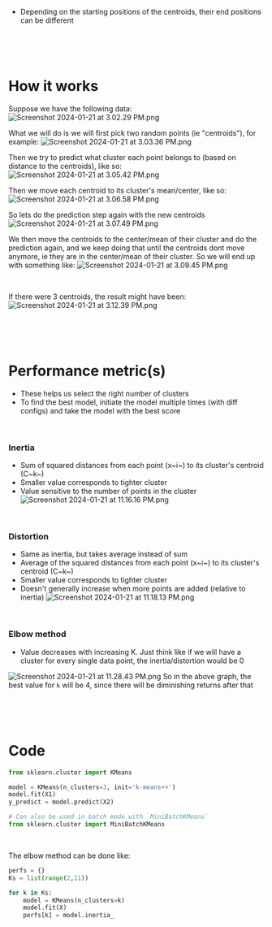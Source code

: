 - Depending on the starting positions of the centroids, their end positions can be different



<br><br><br>



# How it works

Suppose we have the following data:
![Screenshot 2024-01-21 at 3.02.29 PM.png](../../_resources/Screenshot%202024-01-21%20at%203.02.29%20PM.png)

What we will do is we will first pick two random points (ie "centroids"), for example:
![Screenshot 2024-01-21 at 3.03.36 PM.png](../../_resources/Screenshot%202024-01-21%20at%203.03.36%20PM.png)

Then we try to predict what cluster each point belongs to (based on distance to the centroids), like so:
![Screenshot 2024-01-21 at 3.05.42 PM.png](../../_resources/Screenshot%202024-01-21%20at%203.05.42%20PM.png)

Then we move each centroid to its cluster's mean/center, like so:
![Screenshot 2024-01-21 at 3.06.58 PM.png](../../_resources/Screenshot%202024-01-21%20at%203.06.58%20PM.png)

So lets do the prediction step again with the new centroids
![Screenshot 2024-01-21 at 3.07.49 PM.png](../../_resources/Screenshot%202024-01-21%20at%203.07.49%20PM.png)

We then move the centroids to the center/mean of their cluster and do the prediction again, and we keep doing that until the centroids dont move anymore, ie they are in the center/mean of their cluster. So we will end up with something like:
![Screenshot 2024-01-21 at 3.09.45 PM.png](../../_resources/Screenshot%202024-01-21%20at%203.09.45%20PM.png)

<br>

If there were 3 centroids, the result might have been:
![Screenshot 2024-01-21 at 3.12.39 PM.png](../../_resources/Screenshot%202024-01-21%20at%203.12.39%20PM.png)



<br><br><br>



# Performance metric(s)
- These helps us select the right number of clusters
- To find the best model, initiate the model multiple times (with diff configs) and take the model with the best score

<br>

### Inertia
- Sum of squared distances from each point (x~i~) to its cluster's centroid (C~k~)
- Smaller value corresponds to tighter cluster
- Value sensitive to the number of points in the cluster
![Screenshot 2024-01-21 at 11.16.16 PM.png](../../_resources/Screenshot%202024-01-21%20at%2011.16.16%20PM.png)

<br>

### Distortion
- Same as inertia, but takes average instead of sum
- Average of the squared distances from each point (x~i~) to its cluster's centroid (C~k~)
- Smaller value corresponds to tighter cluster
- Doesn't generally increase when more points are added (relative to inertia)
![Screenshot 2024-01-21 at 11.18.13 PM.png](../../_resources/Screenshot%202024-01-21%20at%2011.18.13%20PM.png)

<br>

### Elbow method
- Value decreases with increasing K. Just think like if we will have a cluster for every single data point, the inertia/distortion would be 0

![Screenshot 2024-01-21 at 11.28.43 PM.png](../../_resources/Screenshot%202024-01-21%20at%2011.28.43%20PM.png)
So in the above graph, the best value for `k` will be 4, since there will be diminishing returns after that



<br><br><br>



# Code

```python
from sklearn.cluster import KMeans

model = KMeans(n_clusters=3, init='k-means++')
model.fit(X1)
y_predict = model.predict(X2)

# Can also be used in batch mode with `MiniBatchKMeans`
from sklearn.cluster import MiniBatchKMeans
```

<br>

The elbow method can be done like:

```python
perfs = {}
Ks = list(range(2,11))

for k in Ks:
    model = KMeans(n_clusters=k)
    model.fit(X)
    perfs[k] = model.inertia_
```




